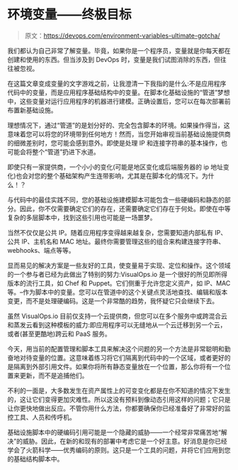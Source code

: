 # 环境变量——终极目标

> 原文：<https://devops.com/environment-variables-ultimate-gotcha/>

我们都认为自己非常了解变量。毕竟，如果你是一个程序员，变量就是你每天都在创建和使用的东西。但当涉及到 DevOps 时，变量是我们试图消除的东西，但往往被忽视。

在这篇文章变成变量的文字游戏之前，让我澄清一下我指的是什么:不是应用程序代码中的变量，而是应用程序基础结构中的变量。在脚本化基础设施的“管道”梦想中，这些变量对运行应用程序的机器进行建模。正确设置后，您可以在每次部署前布置新基础设施。

理想情况下，通过“管道”的是划分好的、完全包含脚本的环境。如果操作得当，这意味着您可以将您的环境带到任何地方！然而，当您开始审视当前基础设施提供商的细微差别时，您可能会感到意外。即使是处理 IP 和连接字符串的基本操作，也可能会将整个“管道”扔进下水道。

即使只有一家提供商，一个小小的变化(可能是地区变化或后端服务器的 ip 地址变化)也会对您的整个基础架构产生连带影响，尤其是在脚本化的情况下。为什么！？

与代码中的最佳实践不同，您的基础设施建模脚本可能包含一些硬编码和静态的部分。因此，你不仅需要确定它们的存在，还需要确定它们存在于何处。即使在中等复杂的多层脚本中，找到这些引用也可能是一场噩梦。

当然不仅仅是公共 IP。随着应用程序变得越来越复杂，您需要知道内部私有 IP、公共 IP、主机名和 MAC 地址。最终你需要管理这些的组合来构建连接字符串、webhooks、端点等等。

显而易见的解决方案是一些友好的工具，使变量易于实现、定位和操作。这个领域的一个参与者已经为此做出了特别的努力:VisualOps.io 是一个很好的所见即所得版本的流行工具，如 Chef 和 Puppet。它们侧重于允许您定义资产，如 IP、MAC 等。–作为脚本中的变量。您可以在管道中的这个关键点灵活地查找、编辑和版本变更，而不是处理硬编码。这是一个非常酷的趋势，我怀疑它只会继续下去。

虽然 VisualOps.io 目前仅支持一个云提供商，但您可以在多个服务中或跨混合云和蒸发云看到这种模板的威力:即应用程序可以无缝地从一个云迁移到另一个云，或者(甚至更酷地)跨云和 PaaS 服务。

今天，用当前的配置管理和脚本工具来解决这个问题的另一个方法是非常聪明和勤奋地对待变量的位置。这意味着练习将它们隔离到代码中的一个区域，或者更好的是隔离到外部引用文件。如果你将所有静态变量放在一个位置，那么你将有一个位置来更新，而不是追捕他们。

不利的一面是，大多数发生在资产属性上的可变变化都是在你不知道的情况下发生的，这让它们变得更加灾难性。所以这没有预料到像动态引用这样的问题；它只是让你更快地做出反应。不管你用什么方法，你都要确保你已经准备好了非常好的监控工具、人员和传呼机。

基础设施脚本中的硬编码引用可能是一个隐藏的威胁——一个经常非常痛苦地“解决”的威胁。因此，在新的和现有的部署中考虑它是一个好主意。好消息是你已经学会了火箭科学——优秀编码的原则。这只是一个工具的问题，并将它们应用到您的基础结构脚本中。